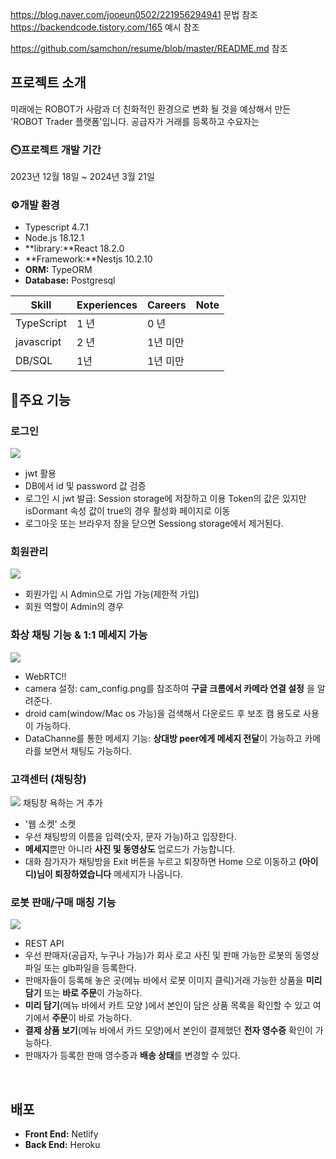 
https://blog.naver.com/jooeun0502/221956294941 문법 참조
https://backendcode.tistory.com/165 예시 참조 

https://github.com/samchon/resume/blob/master/README.md 참조



## 프로젝트 소개 
 미래에는 ROBOT가 사람과 더 친화적인 환경으로 변화 될 것을 예상해서 만든 'ROBOT Trader 플랫폼'입니다.
 공급자가 거래를 등록하고 수요자는 
 <br/>

### ⏲️프로젝트 개발 기간
 2023년 12월 18일 ~ 2024년 3월 21일

### ⚙️개발 환경
 + Typescript 4.7.1
 + Node.js 18.12.1
 + **library:**React 18.2.0
 + **Framework:**Nestjs 10.2.10
 + **ORM:** TypeORM 
 + **Database:** Postgresql

Skill        | Experiences | Careers  | Note
-------------|-------------|--------- |-------
TypeScript   | 1 년        | 0 년      | 
javascript   | 2 년        | 1년 미만  | 
DB/SQL       | 1년         | 1년 미만  | 

## 📌주요 기능 

### 로그인 
 <img src=" 로그인 설명 URL ">

 - jwt 활용 
 - DB에서 id 및 password 값 검증
 - 로그인 시 jwt 발급: Session storage에 저장하고 이용
   Token의 값은 있지만 isDormant 속성 값이 true의 경우 활성화 페이지로 이동 
 - 로그아웃 또는 브라우저 창을 닫으면 Sessiong storage에서 제거된다. 

### 회원관리 
  <img src=" 회원관리 URL ">

 - 회원가입 시 Admin으로 가입 가능(제한적 가입)
 - 회원 역할이 Admin의 경우

### 화상 채팅 기능 & 1:1 메세지 가능 
  <img src=" 화상 채팅 설명 URL ">
 
 - WebRTC!!
 - camera 설정: cam_config.png를 참조하여 **구글 크롬에서 카메라 연결 설정** 을 알려준다. 
 - droid cam(window/Mac os 가능)을 검색해서 다운로드 후 보조 캠 용도로 사용이 가능하다.   
 - DataChanne를 통한 메세지 기능: **상대방 peer에게 메세지 전달**이 가능하고 카메라를 보면서 채팅도 가능하다.   

### 고객센터 (채팅창) 
   <img src=" 채팅 설명 URL "> 채팅창 욕하는 거 추가 
 
 - '웹 소켓' 소켓 
 - 우선 채팅방의 이름을 입력(숫자, 문자 가능)하고 입장한다. 
 - **메세지**뿐만 아니라 **사진 및 동영상도** 업로드가 가능합니다.
 - 대화 참가자가 채팅방을 Exit 버튼을 누르고 퇴장하면 Home 으로 이동하고 **(아이디)님이 퇴장하였습니다** 메세지가 나옵니다.
 

### 로봇 판매/구매 매칭 기능 
  <img src=" 등록/구매/판매/배송 설명 URL ">

 - REST API 
 - 우선 판매자(공급자, 누구나 가능)가 회사 로고 사진 및 판매 가능한 로봇의 동영상 파일 또는 glb파일을 등록한다. 
 - 판매자들이 등록해 놓은 곳(메뉴 바에서 로봇 이미지 클릭)거래 가능한 상품을 **미리 담기** 또는 **바로 주문**이 가능하다.
 - **미리 담기**(메뉴 바에서 카트 모양 )에서 본인이 담은 상품 목록을 확인할 수 있고 여기에서 **주문**이 바로 가능하다.
 - **결제 상품 보기**(메뉴 바에서 카드 모양)에서 본인이 결제했던 **전자 영수증** 확인이 가능하다.  
 - 판매자가 등록한 판매 영수증과 **배송 상태**를 변경할 수 있다. 

  <br/>

## 배포
 - **Front End:** Netlify 
 - **Back End:** Heroku 
